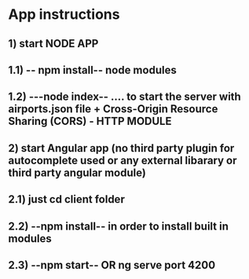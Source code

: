 # App instructions

## 1) start NODE APP
## 1.1) -- npm install-- node modules
## 1.2) ---node index--  .... to start the server with airports.json file + Cross-Origin Resource Sharing (CORS) - HTTP  MODULE
## 
## 2) start Angular app (no third party plugin for autocomplete used or any external libarary or third party angular module)
## 2.1)   just cd client folder 
## 2.2) --npm install-- in order to install built in modules
## 2.3) --npm start-- OR  ng serve  port 4200

